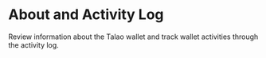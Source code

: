 # About and Activity Log

Review information about the Talao wallet and track wallet activities through the activity log.

